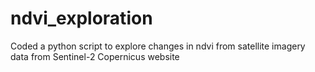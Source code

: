 # ndvi_exploration
Coded a python script to explore changes in ndvi from satellite imagery data from Sentinel-2 Copernicus website
